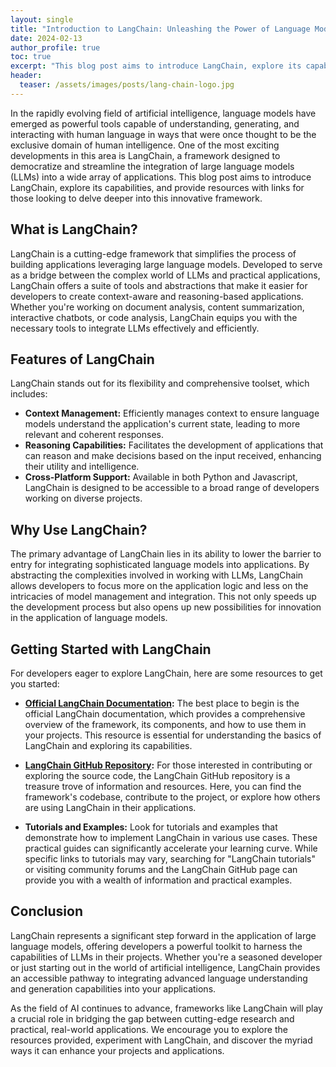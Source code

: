 ```yaml
---
layout: single
title: "Introduction to LangChain: Unleashing the Power of Language Models in Your Applications"
date: 2024-02-13
author_profile: true
toc: true
excerpt: "This blog post aims to introduce LangChain, explore its capabilities, and provide resources with links for those looking to delve deeper into this innovative framework."
header:
  teaser: /assets/images/posts/lang-chain-logo.jpg
---
```

In the rapidly evolving field of artificial intelligence, language models have emerged as powerful tools capable of understanding, generating, and interacting with human language in ways that were once thought to be the exclusive domain of human intelligence. One of the most exciting developments in this area is LangChain, a framework designed to democratize and streamline the integration of large language models (LLMs) into a wide array of applications. This blog post aims to introduce LangChain, explore its capabilities, and provide resources with links for those looking to delve deeper into this innovative framework.

## What is LangChain?

LangChain is a cutting-edge framework that simplifies the process of building applications leveraging large language models. Developed to serve as a bridge between the complex world of LLMs and practical applications, LangChain offers a suite of tools and abstractions that make it easier for developers to create context-aware and reasoning-based applications. Whether you're working on document analysis, content summarization, interactive chatbots, or code analysis, LangChain equips you with the necessary tools to integrate LLMs effectively and efficiently.

## Features of LangChain

LangChain stands out for its flexibility and comprehensive toolset, which includes:

- **Context Management:** Efficiently manages context to ensure language models understand the application's current state, leading to more relevant and coherent responses.
- **Reasoning Capabilities:** Facilitates the development of applications that can reason and make decisions based on the input received, enhancing their utility and intelligence.
- **Cross-Platform Support:** Available in both Python and Javascript, LangChain is designed to be accessible to a broad range of developers working on diverse projects.

## Why Use LangChain?

The primary advantage of LangChain lies in its ability to lower the barrier to entry for integrating sophisticated language models into applications. By abstracting the complexities involved in working with LLMs, LangChain allows developers to focus more on the application logic and less on the intricacies of model management and integration. This not only speeds up the development process but also opens up new possibilities for innovation in the application of language models.

## Getting Started with LangChain

For developers eager to explore LangChain, here are some resources to get you started:

- **[Official LangChain Documentation](https://langchain.com/docs):** The best place to begin is the official LangChain documentation, which provides a comprehensive overview of the framework, its components, and how to use them in your projects. This resource is essential for understanding the basics of LangChain and exploring its capabilities.

- **[LangChain GitHub Repository](https://github.com/LangChain/langchain):** For those interested in contributing or exploring the source code, the LangChain GitHub repository is a treasure trove of information and resources. Here, you can find the framework's codebase, contribute to the project, or explore how others are using LangChain in their applications.

- **Tutorials and Examples:** Look for tutorials and examples that demonstrate how to implement LangChain in various use cases. These practical guides can significantly accelerate your learning curve. While specific links to tutorials may vary, searching for "LangChain tutorials" or visiting community forums and the LangChain GitHub page can provide you with a wealth of information and practical examples.

## Conclusion

LangChain represents a significant step forward in the application of large language models, offering developers a powerful toolkit to harness the capabilities of LLMs in their projects. Whether you're a seasoned developer or just starting out in the world of artificial intelligence, LangChain provides an accessible pathway to integrating advanced language understanding and generation capabilities into your applications.

As the field of AI continues to advance, frameworks like LangChain will play a crucial role in bridging the gap between cutting-edge research and practical, real-world applications. We encourage you to explore the resources provided, experiment with LangChain, and discover the myriad ways it can enhance your projects and applications.
